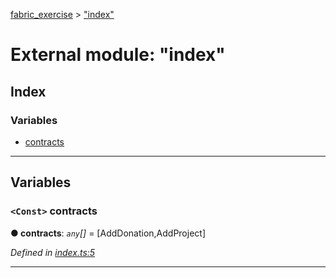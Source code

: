 [fabric_exercise](../README.md) > ["index"](../modules/_index_.md)

# External module: "index"

## Index

### Variables

* [contracts](_index_.md#contracts)

---

## Variables

<a id="contracts"></a>

### `<Const>` contracts

**● contracts**: *`any`[]* =  [AddDonation,AddProject]

*Defined in [index.ts:5](https://github.com/elniallo/fabric_exercise/blob/0ee49c5/src/index.ts#L5)*

___

